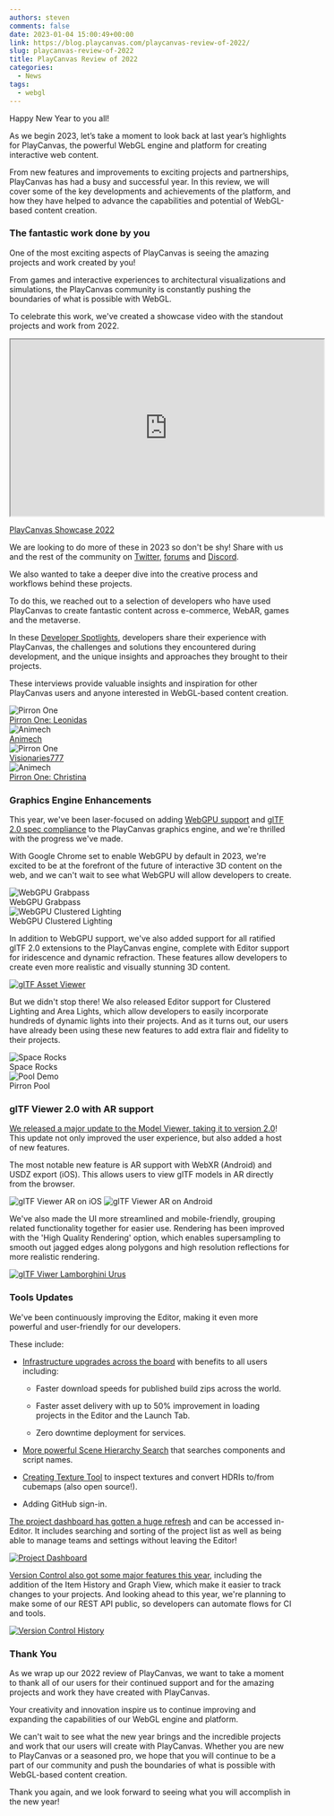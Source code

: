 ```yaml
---
authors: steven
comments: false
date: 2023-01-04 15:00:49+00:00
link: https://blog.playcanvas.com/playcanvas-review-of-2022/
slug: playcanvas-review-of-2022
title: PlayCanvas Review of 2022
categories:
  - News
tags:
  - webgl
---
```


Happy New Year to you all!

As we begin 2023, let’s take a moment to look back at last year’s highlights for PlayCanvas, the powerful WebGL engine and platform for creating interactive web content.

From new features and improvements to exciting projects and partnerships, PlayCanvas has had a busy and successful year. In this review, we will cover some of the key developments and achievements of the platform, and how they have helped to advance the capabilities and potential of WebGL-based content creation.

### The fantastic work done by you

One of the most exciting aspects of PlayCanvas is seeing the amazing projects and work created by you!

From games and interactive experiences to architectural visualizations and simulations, the PlayCanvas community is constantly pushing the boundaries of what is possible with WebGL.

To celebrate this work, we've created a showcase video with the standout projects and work from 2022.

<div className="iframe-container">
    <iframe loading="lazy" width="560" height="315" src="https://www.youtube.com/embed/46f73gp1_TU" title="YouTube video player" allow="accelerometer; autoplay; clipboard-write; encrypted-media; gyroscope; picture-in-picture" allowfullscreen></iframe>
</div>

[PlayCanvas Showcase 2022](https://blog.playcanvas.com/our-2022-developer-showreel-is-live/)

We are looking to do more of these in 2023 so don't be shy! Share with us and the rest of the community on [Twitter](https://twitter.com/playcanvas), [forums](https://forum.playcanvas.com/) and [Discord](https://discord.gg/RSaMRzg).

We also wanted to take a deeper dive into the creative process and workflows behind these projects.

To do this, we reached out to a selection of developers who have used PlayCanvas to create fantastic content across e-commerce, WebAR, games and the metaverse.

In these [Developer Spotlights](https://blog.playcanvas.com/category/developer-spotlight/), developers share their experience with PlayCanvas, the challenges and solutions they encountered during development, and the unique insights and approaches they brought to their projects.

These interviews provide valuable insights and inspiration for other PlayCanvas users and anyone interested in WebGL-based content creation.

<div style={{ display: 'flex', justifyContent: 'space-between', marginBottom: '15px' }}>
    <div style={{ width: '49%' }}>
        <img src="/img/developer-spotlight-pirron-islands.jpg" alt="Pirron One" style={{ width: '100%', height: '300px', objectFit: 'cover' }} />
        <div style={{ textAlign: 'center' }}><a href="https://blog.playcanvas.com/porting-unreal-scenes-to-browser-with-playcanvas-developer-spotlight-with-leonidas-maliokas/">Pirron One: Leonidas</a></div>
    </div>
    <div style={{ width: '49%' }}>
        <img src="/img/developer-spotlight-animech-fjallraven.jpg" alt="Animech" style={{ width: '100%', height: '300px', objectFit: 'cover' }} />
        <div style={{ textAlign: 'center' }}><a href="https://blog.playcanvas.com/webar-experiences-developer-spotlight-with-animech/">Animech</a></div>
    </div>
</div>

<div style={{ display: 'flex', justifyContent: 'space-between', marginBottom: '15px' }}>
    <div style={{ width: '49%' }}>
        <img src="/img/v777-nissan-ar.jpg" alt="Pirron One" style={{ width: '100%', height: '300px', objectFit: 'cover' }} />
        <div style={{ textAlign: 'center' }}><a href="https://blog.playcanvas.com/webar-experiences-and-playcanvas-developer-spotlight-with-frantz-from-visionaries777/">Visionaries777</a></div>
    </div>
    <div style={{ width: '49%' }}>
        <img src="/img/developer-spotlight-christina-home.jpg" alt="Animech" style={{ width: '100%', height: '300px', objectFit: 'cover' }} />
        <div style={{ textAlign: 'center' }}><a href="https://blog.playcanvas.com/webar-experiences-developer-spotlight-with-animech/">Pirron One: Christina</a></div>
    </div>
</div>

### Graphics Engine Enhancements

This year, we've been laser-focused on adding [WebGPU support](https://github.com/playcanvas/engine/issues/3986) and [glTF 2.0 spec compliance](https://blog.playcanvas.com/playcanvas-releases-gltf-viewer-2-0/) to the PlayCanvas graphics engine, and we're thrilled with the progress we've made.

With Google Chrome set to enable WebGPU by default in 2023, we're excited to be at the forefront of the future of interactive 3D content on the web, and we can't wait to see what WebGPU will allow developers to create.

<div style={{ display: 'flex', justifyContent: 'space-between', marginBottom: '15px' }}>
    <div style={{ width: '49%' }}>
        <img src="/img/webgpu-grabpass.gif" alt="WebGPU Grabpass" />
        <div style={{ textAlign: 'center' }}>WebGPU Grabpass</div>
    </div>
    <div style={{ width: '49%' }}>
        <img src="/img/webgpu-clustered-lighting.gif" alt="WebGPU Clustered Lighting" />
        <div style={{ textAlign: 'center' }}>WebGPU Clustered Lighting</div>
    </div>
</div>

In addition to WebGPU support, we've also added support for all ratified glTF 2.0 extensions to the PlayCanvas engine, complete with Editor support for iridescence and dynamic refraction. These features allow developers to create even more realistic and visually stunning 3D content.

[![glTF Asset Viewer](/img/gltf-materials.jpg)](https://playcanvas.github.io/#/graphics/asset-viewer)

But we didn't stop there! We also released Editor support for Clustered Lighting and Area Lights, which allow developers to easily incorporate hundreds of dynamic lights into their projects. And as it turns out, our users have already been using these new features to add extra flair and fidelity to their projects.

<div style={{ display: 'flex', justifyContent: 'space-between', marginBottom: '15px' }}>
    <div style={{ width: '49%' }}>
        <img src="/img/space-rocks-clustered-lighting.gif" alt="Space Rocks" />
        <div style={{ textAlign: 'center' }}>Space Rocks</div>
    </div>
    <div style={{ width: '49%' }}>
        <img src="/img/pirron-pool.gif" alt="Pool Demo" />
        <div style={{ textAlign: 'center' }}>Pirron Pool</div>
    </div>
</div>

### glTF Viewer 2.0 with AR support

[We released a major update to the Model Viewer, taking it to version 2.0](https://blog.playcanvas.com/gltf-viewer-arrives-on-mobile-with-ar-support/)! This update not only improved the user experience, but also added a host of new features.

The most notable new feature is AR support with WebXR (Android) and USDZ export (iOS). This allows users to view glTF models in AR directly from the browser.

<div style={{ display: 'flex', justifyContent: 'space-between', marginBottom: '15px' }}>
    <img src="/img/gltf-viewer-mobile-ar-ios.gif" style={{ width: '49%' }} alt="glTF Viewer AR on iOS" />
    <img src="/img/gltf-viewer-mobile-ar-android.gif" style={{ width: '49%' }} alt="glTF Viewer AR on Android" />
</div>

We've also made the UI more streamlined and mobile-friendly, grouping related functionality together for easier use. Rendering has been improved with the 'High Quality Rendering' option, which enables supersampling to smooth out jagged edges along polygons and high resolution reflections for more realistic rendering.

[![glTF Viwer Lamborghini Urus](/img/gltf-viewer-lamborghini-urus.jpg)](/img/gltf-viewer-lamborghini-urus.jpg)

### Tools Updates

We've been continuously improving the Editor, making it even more powerful and user-friendly for our developers.

These include:

- [Infrastructure upgrades across the board](https://eng.snap.com/playcanvas-backend-infrastructure) with benefits to all users including:

  - Faster download speeds for published build zips across the world.

  - Faster asset delivery with up to 50% improvement in loading projects in the Editor and the Launch Tab.

  - Zero downtime deployment for services.

- [More powerful Scene Hierarchy Search](https://github.com/playcanvas/editor/releases/tag/v1.21.81) that searches components and script names.

- [Creating Texture Tool](https://github.com/playcanvas/editor/releases/tag/v1.21.61) to inspect textures and convert HDRIs to/from cubemaps (also open source!).

- Adding GitHub sign-in.

[The project dashboard has gotten a huge refresh](https://github.com/playcanvas/editor/releases/tag/v1.21.82) and can be accessed in-Editor. It includes searching and sorting of the project list as well as being able to manage teams and settings without leaving the Editor!

[![Project Dashboard](/img/editor-project-dashboard.png)](/img/editor-project-dashboard.png)

[Version Control also got some major features this year](https://github.com/playcanvas/editor/releases/tag/v1.21.30), including the addition of the Item History and Graph View, which make it easier to track changes to your projects. And looking ahead to this year, we're planning to make some of our REST API public, so developers can automate flows for CI and tools.

[![Version Control History](/img/editor-version-control-history.gif)](/img/editor-version-control-history.gif)

### Thank You

As we wrap up our 2022 review of PlayCanvas, we want to take a moment to thank all of our users for their continued support and for the amazing projects and work they have created with PlayCanvas.

Your creativity and innovation inspire us to continue improving and expanding the capabilities of our WebGL engine and platform.

We can't wait to see what the new year brings and the incredible projects and work that our users will create with PlayCanvas. Whether you are new to PlayCanvas or a seasoned pro, we hope that you will continue to be a part of our community and push the boundaries of what is possible with WebGL-based content creation.

Thank you again, and we look forward to seeing what you will accomplish in the new year!
